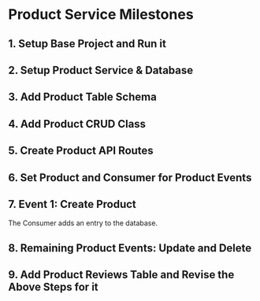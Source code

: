 # Product Service Milestones

## 1. Setup Base Project and Run it

## 2. Setup Product Service & Database

## 3. Add Product Table Schema

## 4. Add Product CRUD Class

## 5. Create Product API Routes

## 6. Set Product and Consumer for Product Events

## 7. Event 1: Create Product
The Consumer adds an entry to the database.

## 8. Remaining Product Events: Update and Delete

## 9. Add Product Reviews Table and Revise the Above Steps for it
